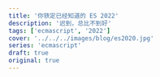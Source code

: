 ```yaml
---
title: '你铁定已经知道的 ES 2022'
description: '迟到，总比不到好'
tags: ['ecmascript', '2022']
cover: '../../../images/blog/es2020.jpg'
series: 'ecmascript'
draft: true
original: true
---
```

